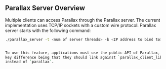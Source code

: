 ## Parallax Server Overview

Multiple clients can access Parallax through the Parallax server. The current
implementation uses TCP/IP sockets with a custom wire protocol. Parallax server
starts with the following command:


```bash
./parallax_server -t <num of server threads> -b <IP address to bind to> -p <port to listen for new connections> -f <file to save Parallax data> -L0 <L0 size in MB> -GF <growth factor between LSM levels> -pf <optional: erase all data on startup>


To use this feature, applications must use the public API of Parallax, with the
key difference being that they should link against `parallax_client_lib`
instead of `parallax`.

